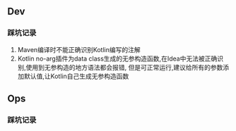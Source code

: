 ## Dev

### 踩坑记录

1. Maven编译时不能正确识别Kotlin编写的注解
2. Kotlin no-arg插件为data class生成的无参构造函数,在Idea中无法被正确识别,使用到无参构造的地方语法都会报错,
   但是可正常运行,建议给所有的参数添加默认值,让Kotlin自己生成无参构造函数

## Ops

### 踩坑记录
